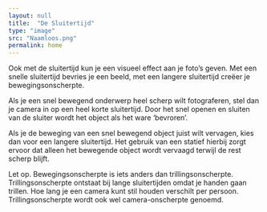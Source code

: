 ```yaml
---
layout: null
title:  "De Sluitertijd"
type: "image"
src: "Naamloos.png"
permalink: home
---
```

Ook met de sluitertijd kun je een visueel effect aan je foto’s geven. Met een snelle sluitertijd bevries je een beeld, met een langere sluitertijd creëer je bewegingsonscherpte.

Als je een snel bewegend onderwerp heel scherp wilt fotograferen, stel dan je camera in op een heel korte sluitertijd. Door het snel openen en sluiten van de sluiter wordt het object als het ware ‘bevroren’.

Als je de beweging van een snel bewegend object juist wilt vervagen, kies dan voor een langere sluitertijd. Het gebruik van een statief hierbij zorgt ervoor dat alleen het bewegende object wordt vervaagd terwijl de rest scherp blijft.

Let op. Bewegingsonscherpte is iets anders dan trillingsonscherpte. Trillingsonscherpte ontstaat bij lange sluitertijden omdat je handen gaan trillen. Hoe lang je een camera kunt stil houden verschilt per persoon. Trillingsonscherpte wordt ook wel camera-onscherpte genoemd.
